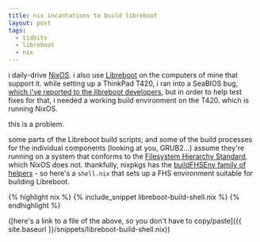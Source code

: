 ```yaml
---
title: nix incantations to build libreboot
layout: post
tags:
  - tidbits
  - libreboot
  - nix
---
```


i daily-drive [NixOS](<https://nixos.org>). i also use [Libreboot](<https://libreboot.org>) on the computers of mine that support it.
while setting up a ThinkPad T420, i ran into a SeaBIOS bug, [which i've reported to the libreboot developers][lbmk-sbrevert], but in order to help test fixes for that, i needed a working build environment on the T420. which is running NixOS.

this is a problem.

some parts of the Libreboot build scripts; and some of the build processes for the individual components (looking at you, GRUB2...) assume they're running on a system that conforms to the [Filesystem Hierarchy Standard][fhs], which NixOS does not.
thankfully, nixpkgs has the [buildFHSEnv family of helpers][nix-fhsenv] - so here's a `shell.nix` that sets up a FHS environment suitable for building Libreboot.

<!--cut-->

{% highlight nix %}
{% include_snippet libreboot-build-shell.nix %}
{% endhighlight %}

([here's a link to a file of the above, so you don't have to copy/paste]({{ site.baseurl }}/snippets/libreboot-build-shell.nix))

[lbmk-sbrevert]: https://codeberg.org/libreboot/lbmk/commit/8245f0b3211812ac818adadd6526b0b39c63f3f0
[fhs]: https://refspecs.linuxfoundation.org/FHS_3.0/fhs/index.html
[nix-fhsenv]: https://ryantm.github.io/nixpkgs/builders/special/fhs-environments/
